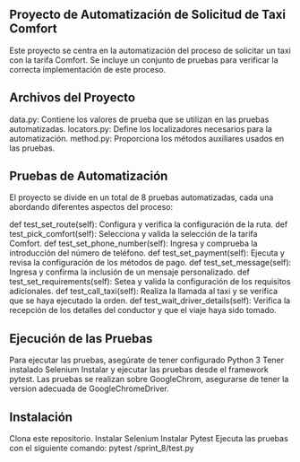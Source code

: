 Proyecto de Automatización de Solicitud de Taxi Comfort
---
Este proyecto se centra en la automatización del proceso de solicitar un taxi con la tarifa Comfort. Se incluye un conjunto de pruebas para verificar la correcta implementación de este proceso.

Archivos del Proyecto
---
data.py: Contiene los valores de prueba que se utilizan en las pruebas automatizadas.
locators.py: Define los localizadores necesarios para la automatización.
method.py: Proporciona los métodos auxiliares usados en las pruebas.

Pruebas de Automatización
---
El proyecto se divide en un total de 8 pruebas automatizadas, cada una abordando diferentes aspectos del proceso:

def test_set_route(self): Configura y verifica la configuración de la ruta.
def test_pick_comfort(self): Selecciona y valida la selección de la tarifa Comfort.
def test_set_phone_number(self): Ingresa y comprueba la introducción del número de teléfono.
def test_set_payment(self): Ejecuta y revisa la configuración de los métodos de pago.
def test_set_message(self): Ingresa y confirma la inclusión de un mensaje personalizado.
def test_set_requirements(self): Setea y valida la configuración de los requisitos adicionales.
def test_call_taxi(self): Realiza la llamada al taxi y se verifica que se haya ejecutado la orden.
def test_wait_driver_details(self): Verifica la recepción de los detalles del conductor y que el viaje haya sido tomado.

Ejecución de las Pruebas
---
Para ejecutar las pruebas, asegúrate de tener configurado Python 3
Tener instalado Selenium
Instalar y ejecutar las pruebas desde el framework pytest.
Las pruebas se realizan sobre GoogleChrom, asegurarse de tener la version adecuada de GoogleChromeDriver.

Instalación
---
Clona este repositorio.
Instalar Selenium
Instalar Pytest
Ejecuta las pruebas con el siguiente comando:
pytest /sprint_8/test.py
